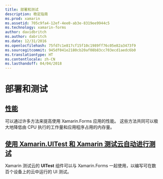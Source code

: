 ```yaml
---
title: 部署和测试
description: 稳定指南
ms.prod: xamarin
ms.assetid: 705c9fa4-12ef-4ee0-ab3e-8319ee9944c5
ms.technology: xamarin-forms
author: davidbritch
ms.author: dabritch
ms.date: 12/31/2016
ms.openlocfilehash: 75fd7c1e817cf15f10c1989ff76c05e82a3473f9
ms.sourcegitcommit: 945df041e2180cb20af08b83cc703ecd1aedc6b0
ms.translationtype: HT
ms.contentlocale: zh-CN
ms.lasthandoff: 04/04/2018
---
```

# <a name="deployment-and-testing"></a>部署和测试

## <a name="performanceperformancemd"></a>[性能](performance.md)

可以通过许多方法来提高使用 Xamarin.Forms 应用的性能。 这些方法共同可以极大地降低由 CPU 执行的工作量和应用程序占用的内存量。

## <a name="automated-testing-with-xamarinuitest-and-xamarin-test-clouduitest-and-test-cloudmd"></a>[使用 Xamarin.UITest 和 Xamarin 测试云自动进行测试](uitest-and-test-cloud.md)

Xamarin 测试云的 **UITest** 组件可以与 Xamarin.Forms 一起使用，以编写可在数百个设备上的云中运行的 UI 测试。
